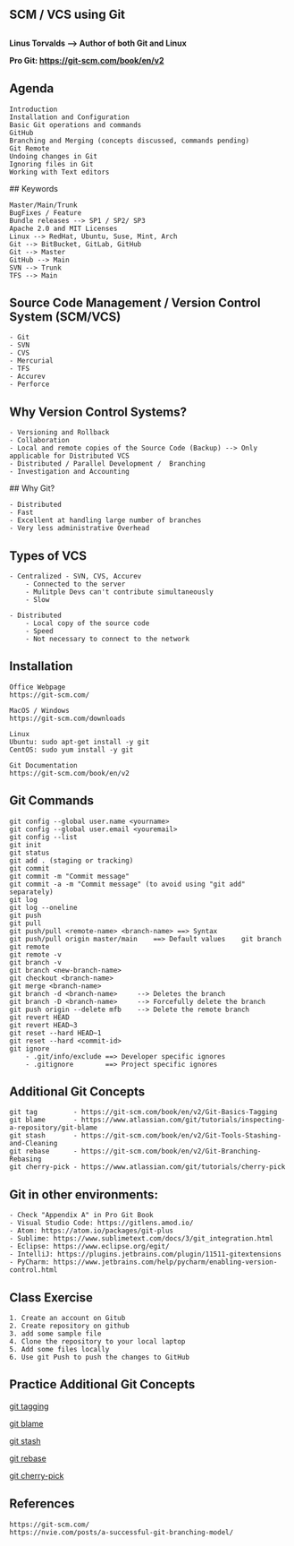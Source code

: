 ## ###########################
## SCM / VCS using Git
## ###########################

**Linus Torvalds --> Author of both Git and Linux**

**Pro Git: https://git-scm.com/book/en/v2**
## Agenda

    Introduction
    Installation and Configuration
    Basic Git operations and commands
    GitHub
    Branching and Merging (concepts discussed, commands pending)
    Git Remote
    Undoing changes in Git
    Ignoring files in Git
    Working with Text editors


## Keywords

    Master/Main/Trunk
    BugFixes / Feature
    Bundle releases --> SP1 / SP2/ SP3
    Apache 2.0 and MIT Licenses
    Linux --> RedHat, Ubuntu, Suse, Mint, Arch
    Git --> BitBucket, GitLab, GitHub
    Git --> Master
    GitHub --> Main
    SVN --> Trunk
    TFS --> Main

## Source Code Management / Version Control System (SCM/VCS)

    - Git
    - SVN
    - CVS
    - Mercurial
    - TFS
    - Accurev
    - Perforce

## Why Version Control Systems?

    - Versioning and Rollback
    - Collaboration
    - Local and remote copies of the Source Code (Backup) --> Only applicable for Distributed VCS
    - Distributed / Parallel Development /  Branching    
    - Investigation and Accounting


## Why Git?

    - Distributed
    - Fast
    - Excellent at handling large number of branches
    - Very less administrative Overhead
     

## Types of VCS

    - Centralized - SVN, CVS, Accurev
        - Connected to the server
        - Mulitple Devs can't contribute simultaneously
        - Slow

    - Distributed
        - Local copy of the source code
        - Speed
        - Not necessary to connect to the network

## Installation

    Office Webpage
    https://git-scm.com/

    MacOS / Windows
    https://git-scm.com/downloads

    Linux
    Ubuntu: sudo apt-get install -y git
    CentOS: sudo yum install -y git

    Git Documentation
    https://git-scm.com/book/en/v2


## Git Commands

    git config --global user.name <yourname>
    git config --global user.email <youremail>
    git config --list
    git init
    git status
    git add . (staging or tracking)
    git commit
    git commit -m "Commit message"
    git commit -a -m "Commit message" (to avoid using "git add" separately)
    git log
    git log --oneline
    git push
    git pull
    git push/pull <remote-name> <branch-name> ==> Syntax
    git push/pull origin master/main    ==> Default values    git branch
    git remote
    git remote -v
    git branch -v
    git branch <new-branch-name>
    git checkout <branch-name>
    git merge <branch-name>
    git branch -d <branch-name>     --> Deletes the branch
    git branch -D <branch-name>     --> Forcefully delete the branch
    git push origin --delete mfb    --> Delete the remote branch
    git revert HEAD
    git revert HEAD~3
    git reset --hard HEAD~1
    git reset --hard <commit-id>
    git ignore
        - .git/info/exclude ==> Developer specific ignores
        - .gitignore        ==> Project specific ignores

## Additional Git Concepts

    git tag         - https://git-scm.com/book/en/v2/Git-Basics-Tagging
    git blame       - https://www.atlassian.com/git/tutorials/inspecting-a-repository/git-blame
    git stash       - https://git-scm.com/book/en/v2/Git-Tools-Stashing-and-Cleaning
    git rebase      - https://git-scm.com/book/en/v2/Git-Branching-Rebasing
    git cherry-pick - https://www.atlassian.com/git/tutorials/cherry-pick
    
## Git in other environments:

    - Check "Appendix A" in Pro Git Book
    - Visual Studio Code: https://gitlens.amod.io/
    - Atom: https://atom.io/packages/git-plus
    - Sublime: https://www.sublimetext.com/docs/3/git_integration.html
    - Eclipse: https://www.eclipse.org/egit/
    - IntelliJ: https://plugins.jetbrains.com/plugin/11511-gitextensions
    - PyCharm: https://www.jetbrains.com/help/pycharm/enabling-version-control.html

## Class Exercise

    1. Create an account on Gitub
    2. Create repository on github
    3. add some sample file
    4. Clone the repository to your local laptop
    5. Add some files locally 
    6. Use git Push to push the changes to GitHub

## Practice Additional Git Concepts

[git tagging](https://git-scm.com/book/en/v2/Git-Basics-Tagging)

[git blame](https://www.atlassian.com/git/tutorials/inspecting-a-repository/git-blame)

[git stash](https://git-scm.com/book/en/v2/Git-Tools-Stashing-and-Cleaning)

[git rebase](https://git-scm.com/book/en/v2/Git-Branching-Rebasing)

[git cherry-pick](https://www.atlassian.com/git/tutorials/cherry-pick)

## References

    https://git-scm.com/
    https://nvie.com/posts/a-successful-git-branching-model/
    


